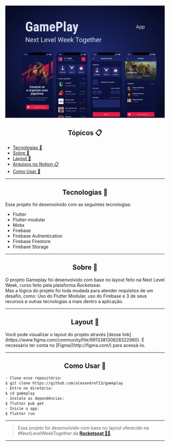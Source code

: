 <p align="center">
  <img alt="Gameplay" src=".github/thumbnail.png" width="600px">
</p>

<h2 align="center">Tópicos 📋</h2>

   <p>
   
   - [Tecnologias 🚀](#tecnologias-)
   - [Sobre 📖](#sobre-)
   - [Layout 🎨](#layout-)
   - [Arquivos no Notion 📋](#arquivo-no-notion-)
   - [Como Usar 🤔](#como-usar-)

   </p>

---



<h2 align="center">Tecnologias 🚀</h2>

<p>
Esse projeto foi desenvolvido com as seguintes tecnologias:

- Flutter
- Flutter-modular
- Mobx
- Firebase
- Firebase Authentication
- Firebase Firestore
- Firebase Storage

</p>

---

<h2 align="center">Sobre 📖</h2>
   
<p>
  O projeto Gameplay foi desenvolvido com base no layout feito na Next Level Week, curso feito pela plataforma Rocketsear.<br>
  Mas a lógica do projeto foi toda mudada para atender requisitos de um desafio, como: Uso do Flutter Modular, uso do Firebase e 3 de seus recursos e outras tecnologias a mais dentro a aplicação.
</p>

---

<h2 align="center">Layout 🎨</h2>

  <p>
  Você pode visualizar o layout do projeto através [desse link](https://www.figma.com/community/file/991338130828322960). É necessário ter conta no [Figma](http://figma.com/) para acessá-lo.
  </p>

---


<h2 align="center">Como Usar 🤔</h2>

   ```
   - Clone esse repositório:
   $ git clone https://github.com/alexandref13/gameplay
   - Entre no diretório:
   $ cd gameplay
   - Instale as dependências:
   $ flutter pub get
   - Inicie o app: 
   $ flutter run
   ```

---

   >Esse projeto foi desenvolvido com base no layout oferecido na #NextLevelWeekTogether da **[Rocketseat  💜🚀](https://rocketseat.com.br/)**.<br> 
---

